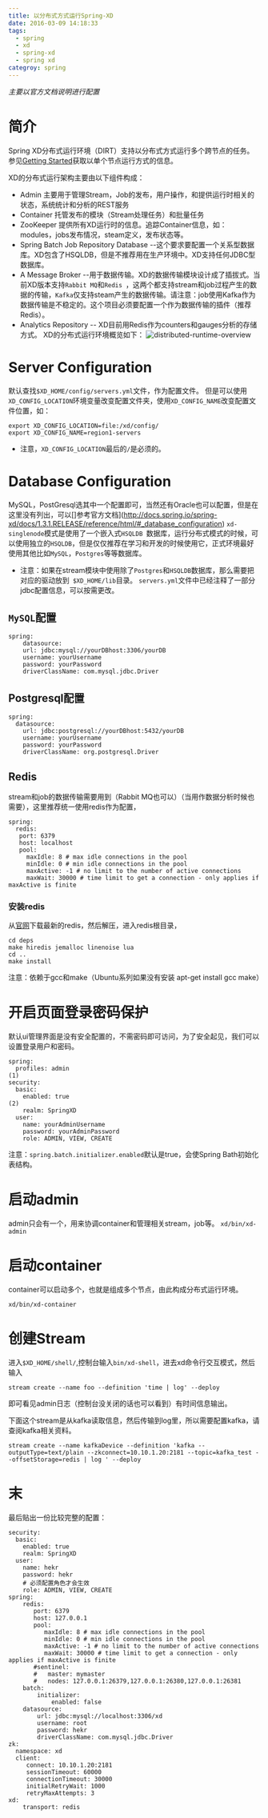 ```yaml
---
title: 以分布式方式运行Spring-XD
date: 2016-03-09 14:18:33
tags:
  - spring
  - xd
  - spring-xd
  - spring xd
categroy: spring
---
```

*主要以官方文档说明进行配置*
# 简介
Spring XD分布式运行环境（DIRT）支持以分布式方式运行多个跨节点的任务。参见[Getting Started](http://docs.spring.io/spring-xd/docs/1.3.1.RELEASE/reference/html/#getting-started)获取以单个节点运行方式的信息。

XD的分布式运行架构主要由以下组件构成：
- Admin 主要用于管理Stream，Job的发布，用户操作，和提供运行时相关的状态，系统统计和分析的REST服务
- Container 托管发布的模块（Stream处理任务）和批量任务
- ZooKeeper 提供所有XD运行时的信息。追踪Container信息，如：modules，jobs发布情况，steam定义，发布状态等。
- Spring Batch Job Repository Database --这个要求要配置一个关系型数据库。XD包含了HSQLDB，但是不推荐用在生产环境中。XD支持任何JDBC型数据库。
- A Message Broker --用于数据传输。XD的数据传输模块设计成了插拔式。当前XD版本支持`Rabbit MQ`和`Redis `，这两个都支持stream和job过程产生的数据的传输，`Kafka`仅支持steam产生的数据传输。请注意：job使用Kafka作为数据传输是不稳定的。这个项目必须要配置一个作为数据传输的插件（推荐Redis）。
- Analytics Repository -- XD目前用Redis作为counters和gauges分析的存储方式。
XD的分布式运行环境概览如下：
![distributed-runtime-overview](/images/xd/distributed-runtime-overview.png)

# Server Configuration
默认查找`$XD_HOME/config/servers.yml`文件，作为配置文件。
但是可以使用`XD_CONFIG_LOCATION`环境变量改变配置文件夹，使用`XD_CONFIG_NAME`改变配置文件位置，如：
```
export XD_CONFIG_LOCATION=file:/xd/config/
export XD_CONFIG_NAME=region1-servers
```
* 注意，`XD_CONFIG_LOCATION`最后的`/`是必须的。

# Database Configuration
MySQL，PostGresql选其中一个配置即可，当然还有Oracle也可以配置，但是在这里没有列出，可以[]参考官方文档](http://docs.spring.io/spring-xd/docs/1.3.1.RELEASE/reference/html/#_database_configuration)
`xd-singlenode`模式是使用了一个嵌入式`HSQLDB `数据库，运行分布式模式的时候，可以使用独立的`HSQLDB`，但是仅仅推荐在学习和开发的时候使用它，正式环境最好使用其他比如`MySQL`，`Postgres`等等数据库。
* 注意：如果在stream模块中使用除了`Postgres`和`HSQLDB`数据库，那么需要把对应的驱动放到` $XD_HOME/lib`目录。
`servers.yml`文件中已经注释了一部分jdbc配置信息，可以按需更改。

## `MySQL`配置
```
spring:
    datasource:
    url: jdbc:mysql://yourDBhost:3306/yourDB
    username: yourUsername
    password: yourPassword
    driverClassName: com.mysql.jdbc.Driver
```
## Postgresql配置
```
spring:
  datasource:
    url: jdbc:postgresql://yourDBhost:5432/yourDB
    username: yourUsername
    password: yourPassword
    driverClassName: org.postgresql.Driver
```
## Redis
stream和job的数据传输需要用到（Rabbit MQ也可以）（当用作数据分析时候也需要），这里推荐统一使用redis作为配置，
```
spring:
  redis:
   port: 6379
   host: localhost
   pool:
     maxIdle: 8 # max idle connections in the pool
     minIdle: 0 # min idle connections in the pool
     maxActive: -1 # no limit to the number of active connections
     maxWait: 30000 # time limit to get a connection - only applies if maxActive is finite
```
### 安装redis
从[官网](redis.io)下载最新的redis，然后解压，进入redis根目录，
```
cd deps
make hiredis jemalloc linenoise lua
cd ..
make install
```
注意：依赖于gcc和make（Ubuntu系列如果没有安装 apt-get install gcc make）

# 开启页面登录密码保护
默认ui管理界面是没有安全配置的，不需密码即可访问，为了安全起见，我们可以设置登录用户和密码。
```
spring:
  profiles: admin                                                     (1)
security:
  basic:
    enabled: true                                                     (2)
    realm: SpringXD                                                  
  user:
    name: yourAdminUsername
    password: yourAdminPassword
    role: ADMIN, VIEW, CREATE       
```

注意：`spring.batch.initializer.enabled`默认是true，会使Spring Bath初始化表结构。

# 启动admin
admin只会有一个，用来协调container和管理相关stream，job等。
`xd/bin/xd-admin`

# 启动container
container可以启动多个，也就是组成多个节点，由此构成分布式运行环境。
```
xd/bin/xd-container
```

# 创建Stream
进入`$XD_HOME/shell/`,控制台输入`bin/xd-shell`，进去xd命令行交互模式，然后输入
```
stream create --name foo --definition 'time | log' --deploy
```
即可看见admin日志（控制台没关闭的话也可以看到）有时间信息输出。

下面这个stream是从kafka读取信息，然后传输到log里，所以需要配置kafka，请查阅kafka相关资料。

```
stream create --name kafkaDevice --definition 'kafka --outputType=text/plain --zkconnect=10.10.1.20:2181 --topic=kafka_test --offsetStorage=redis | log ' --deploy
```

# 末
最后贴出一份比较完整的配置：

```
security:
  basic:
    enabled: true
    realm: SpringXD
  user:
    name: hekr
    password: hekr
    # 必须配置角色才会生效
    role: ADMIN, VIEW, CREATE
spring:
    redis:
       port: 6379
       host: 127.0.0.1
       pool:
          maxIdle: 8 # max idle connections in the pool
          minIdle: 0 # min idle connections in the pool
          maxActive: -1 # no limit to the number of active connections
          maxWait: 30000 # time limit to get a connection - only applies if maxActive is finite
       #sentinel:
       #   master: mymaster
       #   nodes: 127.0.0.1:26379,127.0.0.1:26380,127.0.0.1:26381
    batch:
        initializer:
            enabled: false
    datasource:
        url: jdbc:mysql://localhost:3306/xd
        username: root
        password: hekr
        driverClassName: com.mysql.jdbc.Driver
zk:
  namespace: xd
  client:
     connect: 10.10.1.20:2181
     sessionTimeout: 60000
     connectionTimeout: 30000
     initialRetryWait: 1000
     retryMaxAttempts: 3
xd:
    transport: redis
```
